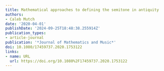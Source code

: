 ```yaml
---
title: Mathematical approaches to defining the semitone in antiquity
authors:
- Caleb Mutch
date: '2020-04-01'
publishDate: '2024-09-25T18:48:38.255914Z'
publication_types:
- article-journal
publication: '*Journal of Mathematics and Music*'
doi: 10.1080/17459737.2020.1753122
links:
- name: URL
  url: https://doi.org/10.1080%2F17459737.2020.1753122
---
```

